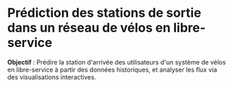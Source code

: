 # Prédiction des stations de sortie dans un réseau de vélos en libre-service

**Objectif** : Prédire la station d'arrivée des utilisateurs d'un système de vélos en libre-service à partir des données historiques, et analyser les flux via des visualisations interactives.
